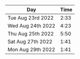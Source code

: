 | Day               | Time |
| ----------------- | ---- |
| Tue Aug 23rd 2022 | 2:33 |
| Wed Aug 24th 2022 | 4:23 |
| Thu Aug 25th 2022 | 5:50 |
| Sat Aug 27th 2022 | 1:41 |
| Mon Aug 29th 2022 | 1:41 |
